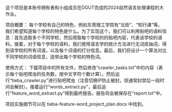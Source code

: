 这个项目是本账号拥有者和小组成员在DGUT完成的2024自然语言处理课程的大作业。

项目概要：
每个学校有自己的特色，例如东莞理工学院有“北街”、“知行课”等。我们希望知道每个学校的特色是什么。为了实现这个，我们可以利用贴吧的语料信息：首先选取多个不同学校，然后爬取每个学校的的贴吧内容，代表该学校的语料。接着，对于每个学校的语料，我们使用语言学的统计方法进行无词库抽词，得到该学校的所有词语，以及每个词语的打分信息。最后，我们将设计一个算法对比不同学校的词语信息，选举出每个学校的特色词。

使用方式：
下载项目中的所有文件，然后修改“crawler_tasks.txt”中的内容（表示每个贴吧爬虫的任务数，按中文字符个数计算）。然后运行“tieba_crawler.py”进行贴吧爬虫（注意切换IP防止被封，但通常封禁后一段时间会解封）。接着运行“words_extract.py”，最后运行“feature_word_extract.py”得到最终报告。报告将会被保存在“report.txt”中。

项目实施细节可以在
tieba-feature-word_project_plan.docx
中找到。
